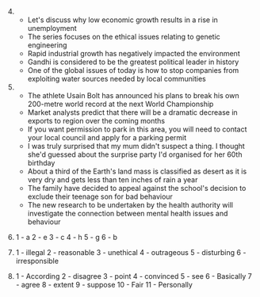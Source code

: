 4.
    - Let's discuss why low economic growth results in a rise in unemployment
    - The series focuses on the ethical issues relating to genetic engineering
    - Rapid industrial growth has negatively impacted the environment
    - Gandhi is considered to be the greatest political leader in history
    - One of the global issues of today is how to stop companies from exploiting water sources needed by local communities

5.
    - The athlete Usain Bolt has announced his plans to break his own 200-metre world record at the next World Championship
    - Market analysts predict that there will be a dramatic decrease in exports to region over the coming months
    - If you want permission to park in this area, you will need to contact your local council and apply for a parking permit
    - I was truly surprised that my mum didn't suspect a thing. I thought she'd guessed about the surprise party I'd organised for her 60th birthday
    - About a third of the Earth's land mass is classified as desert as it is very dry and gets less than ten inches of rain a year
    - The family have decided to appeal against the school's decision to exclude their teenage son for bad behaviour
    - The new research to be undertaken by the health authority will investigate the connection between mental health issues and behaviour

6.
    1 - a
    2 - e
    3 - c
    4 - h
    5 - g
    6 - b

7. 
    1 - illegal
    2 - reasonable
    3 - unethical
    4 - outrageous
    5 - disturbing
    6 - irresponsible

8.
    1 - According
    2 - disagree
    3 - point
    4 - convinced
    5 - see
    6 - Basically
    7 - agree
    8 - extent
    9 - suppose
    10 - Fair
    11 - Personally